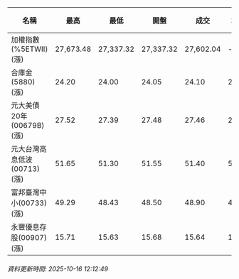 | 名稱 | 最高 | 最低 | 開盤 | 成交 | 均價 | 成交金額(億) | 昨收 | 漲跌幅 | 漲跌 | 總量 | 昨量 | 振幅 |
| -------- | -------- | -------- | -------- |-------- | -------- | -------- |-------- |-------- |-------- | -------- | -------- |-------- |
|加權指數(%5ETWII) (漲)|27,673.48|27,337.32|27,337.32|27,602.04|-|4,197.40|27,275.71|1.20%|326.33|7,122,433|0|1.23%|
|合庫金(5880) (漲)|24.20|24.00|24.05|24.10|24.09|1.10|23.95|0.63%|0.15|4,548|9,027|0.84%|
|元大美債20年(00679B) (漲)|27.52|27.39|27.48|27.46|27.45|5.22|27.44|0.07%|0.02|18,994|61,832|0.47%|
|元大台灣高息低波(00713) (漲)|51.65|51.30|51.55|51.40|51.49|3.92|51.25|0.29%|0.15|7,621|8,209|0.68%|
|富邦臺灣中小(00733) (漲)|49.29|48.43|48.50|48.90|48.98|0.814|48.20|1.45%|0.70|1,661|977|1.78%|
|永豐優息存股(00907) (漲)|15.71|15.63|15.68|15.64|15.67|0.067|15.54|0.64%|0.10|427|976|0.51%|
###### 資料更新時間: 2025-10-16 12:12:49